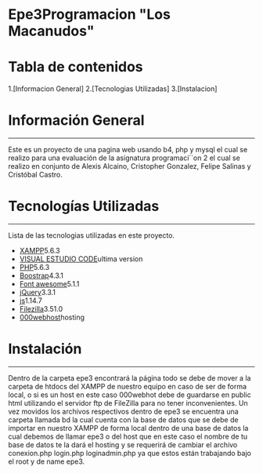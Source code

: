 # Epe3Programacion "Los Macanudos"
# Tabla de contenidos
1.[Informacion General]
2.[Tecnologias Utilizadas]
3.[Instalacion]
# Información General
***
Este es un proyecto  de una pagina web usando b4, php y mysql el cual se realizo para una evaluación de la asignatura programaci´´on 2 el cual se realizo en conjunto de Alexis Alcaino, Cristopher Gonzalez, Felipe Salinas y Cristóbal Castro.
# Tecnologías Utilizadas
***
 Lista de las tecnologias utilizadas en este proyecto.
* [XAMPP](https://sourceforge.net/projects/xampp/files/XAMPP%20Windows/5.6.3/)5.6.3
* [VISUAL ESTUDIO CODE](https://code.visualstudio.com/)ultima version
* [PHP]()5.6.3
* [Boostrap](https://stackpath.bootstrapcdn.com/bootstrap/4.3.1/css/bootstrap.min.css)4.3.1
* [Font awesome](https://use.fontawesome.com/releases/v5.1.1/js/all.js)5.1.1
* [jQuery](https://code.jquery.com/jquery-3.3.1.slim.min.js)3.3.1
* [js](https://cdnjs.cloudflare.com/ajax/libs/popper.js/1.14.7/umd/popper.min.js)1.14.7
* [Filezilla](https://filezilla-project.org/download.php?type=client)3.51.0
* [000webhost](https://www.000webhost.com/?__cf_chl_jschl_tk__=23d1628da559caa7bb1944d5b8ccc734600cdf6f-1606059852-0-AZhD6PY9USXy9WXgYTyq-YR6Ng18RHiWHX7uk1hLJKt40YHkbwYS662cNG6BaIU-OCvHRb6pyveRkME6btbDQnz81vPG13l8C_ldNIw_EgfC0eVqV1nQ9kwhydH4n2JGGzUwDO0DxIm2pPqMMcMuI8afyheXzHN1vW23AsztyI4PyGwBCpCHC2zK0PyoAOlZCig4iPj-E4e445BOxuFaV4WWhYGwkI2oKYJeGHbmocKifkpYN88N9Ctl84fzl5XbUEbK4KtZNVb896s0uvXTLZ9ZVwQqoMEHO97l7QaDvh2hKOOB5GzmVqiHegeEHKoTjw)hosting

# Instalación
***
Dentro de la carpeta epe3 encontrará la página todo se debe de mover a la carpeta de htdocs del XAMPP de nuestro equipo en caso de ser de forma local, o si es un host en este caso 000webhot debe de guardarse en public html utilizando el servidor ftp de FileZilla para no tener inconvenientes. Un vez movidos los archivos respectivos dentro de epe3 se encuentra una carpeta llamada bd la cual cuenta con la base de datos que se debe de importar en nuestro XAMPP de forma local dentro de una base de datos la cual debemos de llamar epe3 o del host que en este caso el nombre de tu base de datos te la dará el hosting y se requerirá de cambiar el archivo conexion.php login.php loginadmin.php ya que estos están trabajando bajo el root y de name epe3.

 
